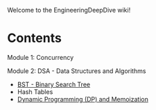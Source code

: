 Welcome to the EngineeringDeepDive wiki!

# Contents
Module 1: Concurrency

Module 2: DSA - Data Structures and Algorithms
- [BST - Binary Search Tree](https://github.com/taguhiabgar/EngineeringDeepDive/wiki/BST-%E2%80%90-Binary-Search-Tree)
- Hash Tables
- [Dynamic Programming (DP) and Memoization](https://github.com/taguhiabgar/EngineeringDeepDive/wiki/Dynamic-Programming-and-Memoization)
